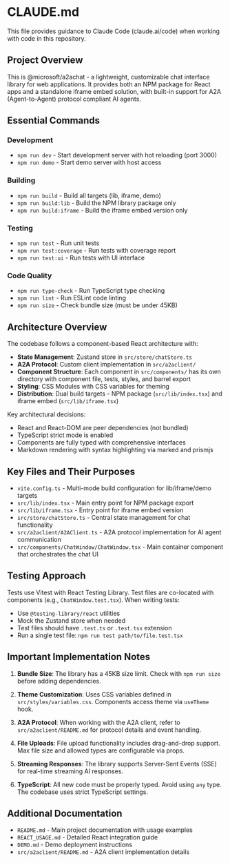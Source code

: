 # CLAUDE.md

This file provides guidance to Claude Code (claude.ai/code) when working with code in this repository.

## Project Overview

This is @microsoft/a2achat - a lightweight, customizable chat interface library for web applications. It provides both an NPM package for React apps and a standalone iframe embed solution, with built-in support for A2A (Agent-to-Agent) protocol compliant AI agents.

## Essential Commands

### Development
- `npm run dev` - Start development server with hot reloading (port 3000)
- `npm run demo` - Start demo server with host access

### Building
- `npm run build` - Build all targets (lib, iframe, demo)
- `npm run build:lib` - Build the NPM library package only
- `npm run build:iframe` - Build the iframe embed version only

### Testing
- `npm run test` - Run unit tests
- `npm run test:coverage` - Run tests with coverage report
- `npm run test:ui` - Run tests with UI interface

### Code Quality
- `npm run type-check` - Run TypeScript type checking
- `npm run lint` - Run ESLint code linting
- `npm run size` - Check bundle size (must be under 45KB)

## Architecture Overview

The codebase follows a component-based React architecture with:

- **State Management**: Zustand store in `src/store/chatStore.ts`
- **A2A Protocol**: Custom client implementation in `src/a2aclient/`
- **Component Structure**: Each component in `src/components/` has its own directory with component file, tests, styles, and barrel export
- **Styling**: CSS Modules with CSS variables for theming
- **Distribution**: Dual build targets - NPM package (`src/lib/index.tsx`) and iframe embed (`src/lib/iframe.tsx`)

Key architectural decisions:
- React and React-DOM are peer dependencies (not bundled)
- TypeScript strict mode is enabled
- Components are fully typed with comprehensive interfaces
- Markdown rendering with syntax highlighting via marked and prismjs

## Key Files and Their Purposes

- `vite.config.ts` - Multi-mode build configuration for lib/iframe/demo targets
- `src/lib/index.tsx` - Main entry point for NPM package export
- `src/lib/iframe.tsx` - Entry point for iframe embed version
- `src/store/chatStore.ts` - Central state management for chat functionality
- `src/a2aclient/A2AClient.ts` - A2A protocol implementation for AI agent communication
- `src/components/ChatWindow/ChatWindow.tsx` - Main container component that orchestrates the chat UI

## Testing Approach

Tests use Vitest with React Testing Library. Test files are co-located with components (e.g., `ChatWindow.test.tsx`). When writing tests:
- Use `@testing-library/react` utilities
- Mock the Zustand store when needed
- Test files should have `.test.ts` or `.test.tsx` extension
- Run a single test file: `npm run test path/to/file.test.tsx`

## Important Implementation Notes

1. **Bundle Size**: The library has a 45KB size limit. Check with `npm run size` before adding dependencies.

2. **Theme Customization**: Uses CSS variables defined in `src/styles/variables.css`. Components access theme via `useTheme` hook.

3. **A2A Protocol**: When working with the A2A client, refer to `src/a2aclient/README.md` for protocol details and event handling.

4. **File Uploads**: File upload functionality includes drag-and-drop support. Max file size and allowed types are configurable via props.

5. **Streaming Responses**: The library supports Server-Sent Events (SSE) for real-time streaming AI responses.

6. **TypeScript**: All new code must be properly typed. Avoid using `any` type. The codebase uses strict TypeScript settings.

## Additional Documentation

- `README.md` - Main project documentation with usage examples
- `REACT_USAGE.md` - Detailed React integration guide
- `DEMO.md` - Demo deployment instructions
- `src/a2aclient/README.md` - A2A client implementation details